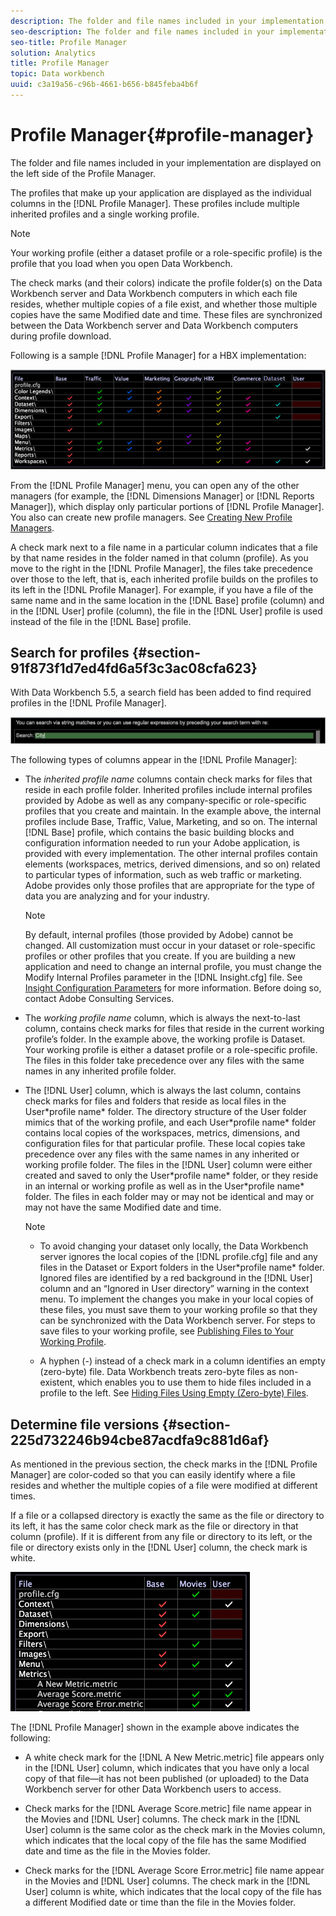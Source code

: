 ```yaml
---
description: The folder and file names included in your implementation are displayed on the left side of the Profile Manager.
seo-description: The folder and file names included in your implementation are displayed on the left side of the Profile Manager.
seo-title: Profile Manager
solution: Analytics
title: Profile Manager
topic: Data workbench
uuid: c3a19a56-c96b-4661-b656-b845feba4b6f
---
```


# Profile Manager{#profile-manager}

The folder and file names included in your implementation are displayed on the left side of the Profile Manager.

 The profiles that make up your application are displayed as the individual columns in the [!DNL Profile Manager]. These profiles include multiple inherited profiles and a single working profile.

>[!NOTE]
>
>Your working profile (either a dataset profile or a role-specific profile) is the profile that you load when you open Data Workbench.

The check marks (and their colors) indicate the profile folder(s) on the Data Workbench server and Data Workbench computers in which each file resides, whether multiple copies of a file exist, and whether those multiple copies have the same Modified date and time. These files are synchronized between the Data Workbench server and Data Workbench computers during profile download.

Following is a sample [!DNL Profile Manager] for a HBX implementation:

![](assets/client-prof.png)

From the [!DNL Profile Manager] menu, you can open any of the other managers (for example, the [!DNL Dimensions Manager] or [!DNL Reports Manager]), which display only particular portions of [!DNL Profile Manager]. You also can create new profile managers. See [Creating New Profile Managers](../../../../home/c-get-started/c-intf-anlys-ftrs/c-cstm-prof-files-mgrs/c-new-prof-mgrs.md#concept-0021e006523e4d538aaa16322731d9d3).

A check mark next to a file name in a particular column indicates that a file by that name resides in the folder named in that column (profile). As you move to the right in the [!DNL Profile Manager], the files take precedence over those to the left, that is, each inherited profile builds on the profiles to its left in the [!DNL Profile Manager]. For example, if you have a file of the same name and in the same location in the [!DNL Base] profile (column) and in the [!DNL User] profile (column), the file in the [!DNL User] profile is used instead of the file in the [!DNL Base] profile.

## Search for profiles {#section-91f873f1d7ed4fd6a5f3c3ac08cfa623}

With Data Workbench 5.5, a search field has been added to find required profiles in the [!DNL Profile Manager].

![](assets/client-prof2.png)

The following types of columns appear in the [!DNL Profile Manager]:

* The *inherited profile name* columns contain check marks for files that reside in each profile folder. Inherited profiles include internal profiles provided by Adobe as well as any company-specific or role-specific profiles that you create and maintain. In the example above, the internal profiles include Base, Traffic, Value, Marketing, and so on. The internal [!DNL Base] profile, which contains the basic building blocks and configuration information needed to run your Adobe application, is provided with every implementation. The other internal profiles contain elements (workspaces, metrics, derived dimensions, and so on) related to particular types of information, such as web traffic or marketing. Adobe provides only those profiles that are appropriate for the type of data you are analyzing and for your industry.

  >[!NOTE]
  >
  >By default, internal profiles (those provided by Adobe) cannot be changed. All customization must occur in your dataset or role-specific profiles or other profiles that you create. If you are building a new application and need to change an internal profile, you must change the Modify Internal Profiles parameter in the [!DNL Insight.cfg] file. See [Insight Configuration Parameters](../../../../home/c-get-started/c-insght-config-param.md#concept-14da97d0756348e885c08ca9e866074b) for more information. Before doing so, contact Adobe Consulting Services.

* The *working profile name* column, which is always the next-to-last column, contains check marks for files that reside in the current working profile’s folder. In the example above, the working profile is Dataset. Your working profile is either a dataset profile or a role-specific profile. The files in this folder take precedence over any files with the same names in any inherited profile folder. 
* The [!DNL User] column, which is always the last column, contains check marks for files and folders that reside as local files in the User\*profile name* folder. The directory structure of the User folder mimics that of the working profile, and each User\*profile name* folder contains local copies of the workspaces, metrics, dimensions, and configuration files for that particular profile. These local copies take precedence over any files with the same names in any inherited or working profile folder. The files in the [!DNL User] column were either created and saved to only the User\*profile name* folder, or they reside in an internal or working profile as well as in the User\*profile name* folder. The files in each folder may or may not be identical and may or may not have the same Modified date and time. 

  >[!NOTE]
  >
  >
  >    
  >    
  >    * To avoid changing your dataset only locally, the Data Workbench server ignores the local copies of the [!DNL profile.cfg] file and any files in the Dataset or Export folders in the User\*profile name* folder. Ignored files are identified by a red background in the [!DNL User] column and an “Ignored in User directory” warning in the context menu. To implement the changes you make in your local copies of these files, you must save them to your working profile so that they can be synchronized with the Data Workbench server. For steps to save files to your working profile, see [Publishing Files to Your Working Profile](../../../../home/c-get-started/c-admin-intrf/c-prof-mgr/t-pub-files-wkg-prof.md#task-a0106e010c834d16bd60eef4721b6af9). 
  >    
  >    * A hyphen (-) instead of a check mark in a column identifies an empty (zero-byte) file. Data Workbench treats zero-byte files as non-existent, which enables you to use them to hide files included in a profile to the left. See [Hiding Files Using Empty (Zero-byte) Files](../../../../home/c-get-started/c-admin-intrf/c-prof-mgr/c-empty-files.md#concept-e776fac9e5904bed8c13b9d5eb17c491). 
  >    
  >

## Determine file versions {#section-225d732246b94cbe87acdfa9c881d6af}

As mentioned in the previous section, the check marks in the [!DNL Profile Manager] are color-coded so that you can easily identify where a file resides and whether the multiple copies of a file were modified at different times.

If a file or a collapsed directory is exactly the same as the file or directory to its left, it has the same color check mark as the file or directory in that column (profile). If it is different from any file or directory to its left, or the file or directory exists only in the [!DNL User] column, the check mark is white.

![](assets/vis_ProfMgr_LocalFiles.png)

The [!DNL Profile Manager] shown in the example above indicates the following:

* A white check mark for the [!DNL A New Metric.metric] file appears only in the [!DNL User] column, which indicates that you have only a local copy of that file—it has not been published (or uploaded) to the Data Workbench server for other Data Workbench users to access. 

* Check marks for the [!DNL Average Score.metric] file name appear in the Movies and [!DNL User] columns. The check mark in the [!DNL User] column is the same color as the check mark in the Movies column, which indicates that the local copy of the file has the same Modified date and time as the file in the Movies folder. 

* Check marks for the [!DNL Average Score Error.metric] file name appear in the Movies and [!DNL User] columns. The check mark in the [!DNL User] column is white, which indicates that the local copy of the file has a different Modified date or time than the file in the Movies folder.

